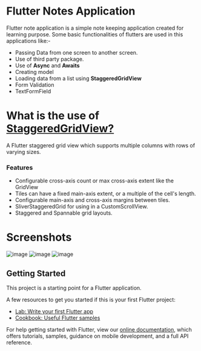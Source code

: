 # Flutter Notes Application

Flutter note application is a simple note keeping application created for learning purpose. Some basic functionalities of flutters are used in this applications like:-
  - Passing Data from one screen to another screen.
  - Use of third party package.
  - Use of **Async** and **Awaits**
  - Creating model
  - Loading data from a list using **StaggeredGridView**
  - Form Validation
  - TextFormField

# What is the use of [StaggeredGridView?](https://pub.dev/packages/flutter_staggered_grid_view)
A Flutter staggered grid view which supports multiple columns with rows of varying sizes.
### Features
- Configurable cross-axis count or max cross-axis extent like the GridView
- Tiles can have a fixed main-axis extent, or a multiple of the cell's length.
- Configurable main-axis and cross-axis margins between tiles.
- SliverStaggeredGrid for using in a CustomScrollView.
- Staggered and Spannable grid layouts.



# Screenshots
![image](/screenshots/1.jpg)
![image](/screenshots/2.jpg)
![image](/screenshots/3.jpg)


## Getting Started

This project is a starting point for a Flutter application.

A few resources to get you started if this is your first Flutter project:

- [Lab: Write your first Flutter app](https://flutter.dev/docs/get-started/codelab)
- [Cookbook: Useful Flutter samples](https://flutter.dev/docs/cookbook)

For help getting started with Flutter, view our
[online documentation](https://flutter.dev/docs), which offers tutorials,
samples, guidance on mobile development, and a full API reference.
